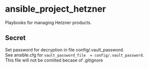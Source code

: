 # ansible_project_hetzner
Playbooks for managing Hetzner products.

## Secret
Set password for decryption in file config/.vault_password.  
See ansible.cfg for ```vault_password_file	= config/.vault_password.```  
This file will not be comiited becase of .gitignore  
